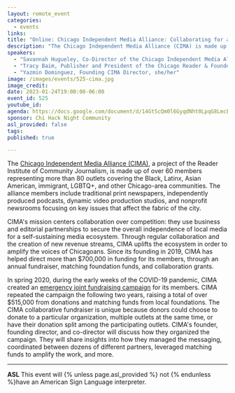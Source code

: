 ```yaml
---
layout: remote_event
categories:
  - events
links: 
title: "Online: Chicago Independent Media Alliance: Collaborating for a more equitable media ecosystem"
description: "The Chicago Independent Media Alliance (CIMA) is made up of over 60 members representing more than 80 outlets covering the Black, Latinx, Asian American, immigrant, LGBTQ+, and other Chicago-area communities. The alliance members include traditional print newspapers, independently produced podcasts, dynamic video production studios, and nonprofit newsrooms focusing on key issues that affect the fabric of the city. CIMA's founder, founding director, and co-director will discuss how they organized an emergency joint fundraising campaign during the early weeks of the COVID-19 pandemic. They will share insights into how they managed the messaging, coordinated between dozens of different partners, leveraged matching funds to amplify the work, and more."
speakers:
  - "Savannah Hugueley, Co-Director of the Chicago Independent Media Alliance (CIMA), she/her"
  - "Tracy Baim, Publisher and President of the Chicago Reader & Founder of the Chicago Independent Media Alliance (CIMA), she/her"
  - "Yazmin Dominguez, Founding CIMA Director, she/her"
image: /images/events/525-cima.jpg
image_credit:
date: 2023-01-24T19:00:00-06:00
event_id: 525
youtube_id: 
agenda: https://docs.google.com/document/d/14GtScQm0l6GyqdNht0LpqG8LmcEF7i3COjNJ06PaTj8/edit#
sponsor: Chi Hack Night Community
asl_provided: false
tags: 
published: true

---
```


The [Chicago Independent Media Alliance (CIMA)](https://indiemediachi.org/about/), a project of the Reader Institute of Community Journalism, is made up of over 60 members representing more than 80 outlets covering the Black, Latinx, Asian American, immigrant, LGBTQ+, and other Chicago-area communities. The alliance members include traditional print newspapers, independently produced podcasts, dynamic video production studios, and nonprofit newsrooms focusing on key issues that affect the fabric of the city.

CIMA's mission centers collaboration over competition: they use business and editorial partnerships to secure the overall independence of local media for a self-sustaining media ecosystem. Through regular collaboration and the creation of new revenue streams, CIMA uplifts the ecosystem in order to amplify the voices of Chicagoans. Since its founding in 2019, CIMA has helped direct more than $700,000 in funding for its members, through an annual fundraiser, matching foundation funds, and collaboration grants.

In spring 2020, during the early weeks of the COVID-19 pandemic, CIMA created an [emergency joint fundraising campaign](https://www.savechicagomedia.org/) for its members. CIMA repeated the campaign the following two years, raising a total of over $515,000 from donations and matching funds from local foundations. The CIMA collaborative fundraiser is unique because donors could choose to donate to a particular organization, multiple outlets at the same time, or have their donation split among the participating outlets. CIMA's founder, founding director, and co-director will discuss how they organized the campaign. They will share insights into how they managed the messaging, coordinated between dozens of different partners, leveraged matching funds to amplify the work, and more. 

---

**ASL** This event will {% unless page.asl_provided %} not {% endunless %}have an American Sign Language interpreter.
